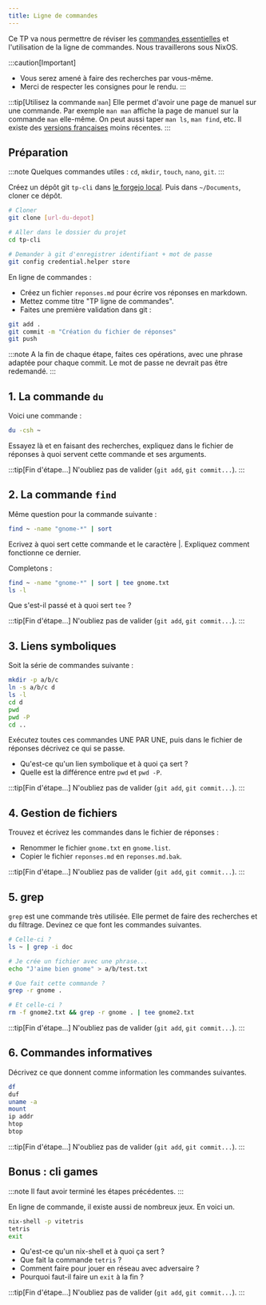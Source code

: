 ```yaml
---
title: Ligne de commandes
---
```


Ce TP va nous permettre de réviser les [commandes essentielles](https://www.hostinger.com/fr/tutoriels/commandes-linux) et l'utilisation de la ligne de commandes. Nous travaillerons sous NixOS.

:::caution[Important]
- Vous serez amené à faire des recherches par vous-même.
- Merci de respecter les consignes pour le rendu.
:::

:::tip[Utilisez la commande `man`]
Elle permet d'avoir une page de manuel sur une commande. Par exemple `man man` affiche la page de manuel sur la commande `man` elle-même. On peut aussi taper `man ls`, `man find`, etc.
Il existe des [versions françaises](https://www.man-linux-magique.net/) moins récentes.
:::

## Préparation

:::note
Quelques commandes utiles : `cd`, `mkdir`, `touch`, `nano`, `git`.
:::

Créez un dépôt git `tp-cli` dans [le forgejo local](http://homelab:3000). Puis dans `~/Documents`, cloner ce dépôt.

```sh
# Cloner
git clone [url-du-depot]

# Aller dans le dossier du projet
cd tp-cli

# Demander à git d'enregistrer identifiant + mot de passe
git config credential.helper store
```

En ligne de commandes :

- Créez un fichier `reponses.md` pour écrire vos réponses en markdown.
- Mettez comme titre "TP ligne de commandes".
- Faites une première validation dans git :

```sh
git add .
git commit -m "Création du fichier de réponses"
git push
```

:::note
A la fin de chaque étape, faites ces opérations, avec une phrase adaptée pour chaque commit. Le mot de passe ne devrait pas être redemandé.
:::

## 1. La commande `du`

Voici une commande :

```sh
du -csh ~
```

Essayez là et en faisant des recherches, expliquez dans le fichier de réponses à quoi servent cette commande et ses arguments.

:::tip[Fin d'étape...]
N'oubliez pas de valider (`git add`, `git commit...`).
:::

## 2. La commande `find`

Même question pour la commande suivante :

```sh
find ~ -name "gnome-*" | sort
```

Ecrivez à quoi sert cette commande et le caractère |. Expliquez comment fonctionne ce dernier.

Completons :

```sh
find ~ -name "gnome-*" | sort | tee gnome.txt
ls -l
```

Que s'est-il passé et à quoi sert `tee` ?

:::tip[Fin d'étape...]
N'oubliez pas de valider (`git add`, `git commit...`).
:::

## 3. Liens symboliques

Soit la série de commandes suivante :

```sh
mkdir -p a/b/c
ln -s a/b/c d
ls -l
cd d
pwd
pwd -P
cd ..
```

Exécutez toutes ces commandes UNE PAR UNE, puis dans le fichier de réponses décrivez ce qui se passe.

- Qu'est-ce qu'un lien symbolique et à quoi ça sert ?
- Quelle est la différence entre `pwd` et `pwd -P`.

:::tip[Fin d'étape...]
N'oubliez pas de valider (`git add`, `git commit...`).
:::

## 4. Gestion de fichiers

Trouvez et écrivez les commandes dans le fichier de réponses :

- Renommer le fichier `gnome.txt` en `gnome.list`.
- Copier le fichier `reponses.md` en `reponses.md.bak`.

:::tip[Fin d'étape...]
N'oubliez pas de valider (`git add`, `git commit...`).
:::

## 5. grep

`grep` est une commande très utilisée. Elle permet de faire des recherches et du filtrage. Devinez ce que font les commandes suivantes.

```sh
# Celle-ci ?
ls ~ | grep -i doc

# Je crée un fichier avec une phrase...
echo "J'aime bien gnome" > a/b/test.txt

# Que fait cette commande ?
grep -r gnome .

# Et celle-ci ?
rm -f gnome2.txt && grep -r gnome . | tee gnome2.txt
```

:::tip[Fin d'étape...]
N'oubliez pas de valider (`git add`, `git commit...`).
:::

## 6. Commandes informatives

Décrivez ce que donnent comme information les commandes suivantes.

```sh
df
duf
uname -a
mount
ip addr
htop
btop
```

:::tip[Fin d'étape...]
N'oubliez pas de valider (`git add`, `git commit...`).
:::

## Bonus : cli games

:::note
Il faut avoir terminé les étapes précédentes.
:::

En ligne de commande, il existe aussi de nombreux jeux. En voici un.

```sh
nix-shell -p vitetris
tetris
exit
```

- Qu'est-ce qu'un nix-shell et à quoi ça sert ?
- Que fait la commande `tetris` ?
- Comment faire pour jouer en réseau avec adversaire ?
- Pourquoi faut-il faire un `exit` à la fin ?

:::tip[Fin d'étape...]
N'oubliez pas de valider (`git add`, `git commit...`).
:::
